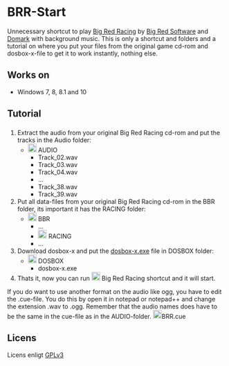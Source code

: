 # BRR-Start
Unnecessary shortcut to play [Big Red Racing](https://en.wikipedia.org/wiki/Big_Red_Racing) by [Big Red Software](https://en.wikipedia.org/wiki/Big_Red_Software) and [Domark](https://en.wikipedia.org/wiki/Square_Enix_Europe#Domark) with background music. This is only a shortcut and folders and a tutorial on where you put your files from the original game cd-rom and dosbox-x-file to get it to work instantly, nothing else.

## Works on
* Windows 7, 8, 8.1 and 10

## Tutorial

###
1. Extract the audio from your original Big Red Racing cd-rom and put the tracks in the Audio folder:
   - <img width="20px" height="20px" src="https://cdn.pixabay.com/photo/2015/08/26/18/20/folder-908888_960_720.png"> AUDIO
     - Track_02.wav
     - Track_03.wav
     - Track_04.wav
     - ...
     - Track_38.wav
     - Track_39.wav
2. Put all data-files from your original Big Red Racing cd-rom in the BBR folder, its important it has the RACING folder:
   - <img width="20px" height="20px" src="https://cdn.pixabay.com/photo/2015/08/26/18/20/folder-908888_960_720.png"> BBR
     - ...
     - <img width="20px" height="20px" src="https://cdn.pixabay.com/photo/2015/08/26/18/20/folder-908888_960_720.png"> RACING
     - ...
3. Download dosbox-x and put the [dosbox-x.exe](https://github.com/joncampbell123/dosbox-x) file in DOSBOX folder:
   - <img width="20px" height="20px" src="https://cdn.pixabay.com/photo/2015/08/26/18/20/folder-908888_960_720.png"> DOSBOX
     - dosbox-x.exe
4. Thats it, now you can run <img width="20px" height="20px" src="https://cdn.pixabay.com/photo/2012/04/01/12/59/disk-23357_960_720.png"> Big Red Racing shortcut and it will start.

If you do want to use another format on the audio like ogg, you have to edit the .cue-file. You do this by open it in notepad or notepad++ and change the extension .wav to .ogg. Remember that the audio names does have to be the same in the cue-file as in the AUDIO-folder.
<img width="20px" height="20px" src="https://cdn.pixabay.com/photo/2020/11/10/17/08/vlc-5730446_960_720.png">BRR.cue<br>

## Licens
Licens enligt [GPLv3](https://www.gnu.org/licenses/gpl-3.0.en.html)
